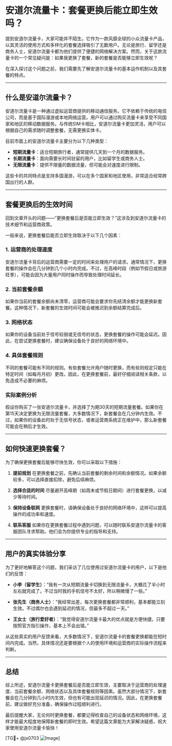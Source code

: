 # 安道尔流量卡：套餐更换后能立即生效吗？

提到安道尔流量卡，大家可能并不陌生。它作为一款风靡全球的小众流量卡产品，以其灵活的使用方式和多样化的套餐选择吸引了无数用户。无论是旅行、留学还是商务人士，安道尔流量卡都为他们提供了便捷的网络解决方案。然而，关于这款流量卡的一个常见疑问是：如果我更换了套餐，新的套餐是否能够立即生效呢？

在深入探讨这个问题之前，我们需要先了解安道尔流量卡的基本运作机制以及其套餐的特点。

---

## 什么是安道尔流量卡？

安道尔流量卡是一种通过虚拟运营商提供的移动通信服务。它不依赖于传统的电信公司，而是基于国际漫游或本地网络运营。用户可以通过购买流量卡来享受不同国家和地区的移动数据服务。与传统SIM卡相比，安道尔流量卡更加灵活，用户可以根据自己的需求随时调整套餐，无需更换实体卡。

目前市面上的安道尔流量卡主要分为以下几种类型：

- **短期流量卡**：适合短期旅行者，通常提供几天到一个月的数据服务。
- **长期流量卡**：面向需要长时间驻留的用户，比如留学生或商务人士。
- **无限流量卡**：提供不限量的数据流量，但可能会对速度进行限制。

这些卡的共同特点是支持多国漫游，可以在多个国家和地区使用，非常适合经常跨国出行的人群。

---

## 套餐更换后的生效时间

回到文章开头的问题——“更换套餐后是否能立即生效？”这涉及到安道尔流量卡的技术细节和运营商政策。

一般来说，更换套餐后能否立即生效取决于以下几个因素：

### 1. **运营商的处理速度**
   安道尔流量卡背后的运营商需要一定的时间来处理用户的请求。通常情况下，更换套餐的操作会在几分钟到几个小时内完成。不过，在高峰时段（例如节假日或旅游旺季），可能会因为大量用户同时操作而导致处理时间延长。

### 2. **当前套餐余额**
   如果你当前的套餐余额尚未清零，运营商可能会要求你先结清余额才能更换新套餐。这种情况下，新套餐的生效时间可能会被推迟到余额结算完成后。

### 3. **网络状态**
   如果你的设备当前处于信号较弱或无信号的状态，更换套餐的操作可能会延迟。因此，在尝试更换套餐时，建议确保设备处于良好的网络环境中。

### 4. **具体套餐规则**
   不同的套餐可能有不同的规则。有些套餐允许用户随时更换，而有些则规定只能在特定时间（如每月月初）更改。因此，在更换套餐前，最好仔细阅读相关条款，以免造成不必要的麻烦。

### 实际案例分析
假设你购买了一张安道尔流量卡，并选择了为期30天的短期流量套餐。如果你在第15天决定更换为无限流量套餐，大多数情况下，新套餐会在几分钟内生效。不过，如果你的设备此时处于无信号状态，或者运营商系统正在维护中，那么新套餐可能会在稍后才生效。

---

## 如何快速更换套餐？

为了确保更换套餐后能够尽快生效，你可以采取以下措施：

1. **提前规划**
   在更换套餐之前，先确认当前套餐的剩余时间和余额情况。如果余额较多，可以选择直接扣除，避免后续麻烦。

2. **选择合适的时间**
   尽量避开高峰期（如周末或节假日期间）进行套餐更换，以减少等待时间。

3. **保持设备联网**
   更换套餐时，请确保设备处于良好的网络环境中，这样可以提高操作的成功率和速度。

4. **联系客服**
   如果你在更换套餐过程中遇到问题，可以随时联系安道尔流量卡的客服团队寻求帮助。他们会为你提供专业的指导和支持。

---

## 用户的真实体验分享

为了更好地解答这个问题，我们采访了几位使用过安道尔流量卡的用户，以下是他们的反馈：

- **小李（留学生）**：“我有一次从短期流量卡切换到无限流量卡，大概花了半小时左右就完成了。不过当时我的手机信号不太好，所以稍微慢了一些。”

- **张先生（商务人士）**：“我经常出差，每次更换套餐都非常顺利，基本都能立刻生效。不过偶尔也会遇到延迟的情况，但最多不超过一天。”

- **王女士（旅行爱好者）**：“我觉得安道尔流量卡最大的优点就是方便快捷。只要按照官方指引操作，基本上不会出错。”

从这些真实的用户反馈来看，大多数情况下，安道尔流量卡的套餐更换都能在短时间内完成。当然，具体情况还是要根据个人的使用环境和运营商的实际操作流程来判断。

---

## 总结

综上所述，安道尔流量卡更换套餐后是否能立即生效，主要取决于运营商的处理速度、当前套餐余额、网络状态以及具体套餐规则等因素。虽然大部分情况下，新套餐会在几分钟到几小时内生效，但也有可能出现延迟的情况。因此，在更换套餐前，建议做好充分准备，确保操作过程顺利进行。

最后提醒大家，无论何时更换套餐，都要记得检查自己的设备状态和网络环境，这样才能最大程度地保障新套餐的即时生效。希望这篇文章能为大家解决疑惑，祝大家使用安道尔流量卡愉快！

[TG💪+ @jx0703 ![Image](https://github.com/user-attachments/assets/dbca1d08-cadb-493c-b0ec-ad6f7a83f270)]